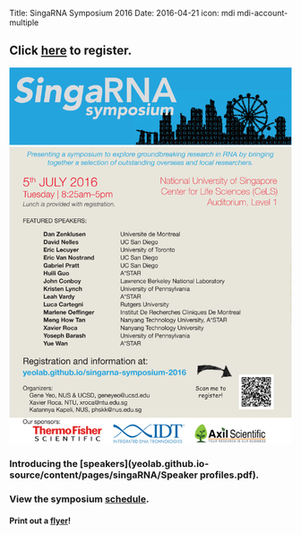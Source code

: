 Title: SingaRNA Symposium 2016
Date: 2016-04-21
icon: mdi mdi-account-multiple

## Click [**here**](http://goo.gl/forms/0awa0rCjGbMxPWBI3) to register.


<div class="row">
  <div class="6u">

<section>
  <a href="#stem-cells" class="image feature"><img src="./singaRNA/SG-RNA_flyer.png" alt="" /></a>
</section>

  </div>

[](singaRNA/SG-RNA_flyer.png)


### Introducing the [**speakers**](yeolab.github.io-source/content/pages/singaRNA/Speaker profiles.pdf).

### View the symposium [**schedule**](./singaRNA/schedulev2.pdf). 

#### Print out a [flyer](./singaRNA/SG-RNA_flyer.pdf)!




